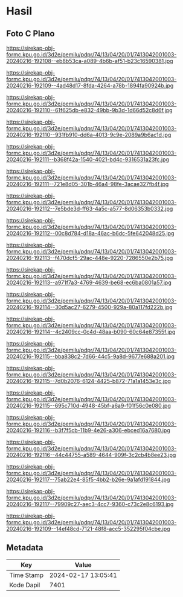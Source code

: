 # Hasil

## Foto C Plano

https://sirekap-obj-formc.kpu.go.id/3d2e/pemilu/pdpr/74/13/04/20/01/7413042001003-20240216-192108--eb8b53ca-a089-4b6b-af51-b23c16590381.jpg

https://sirekap-obj-formc.kpu.go.id/3d2e/pemilu/pdpr/74/13/04/20/01/7413042001003-20240216-192109--4ad48d17-8fda-4264-a78b-1894fa90924b.jpg

https://sirekap-obj-formc.kpu.go.id/3d2e/pemilu/pdpr/74/13/04/20/01/7413042001003-20240216-192110--61f625db-e832-49bb-9b3d-1d66d52c8d6f.jpg

https://sirekap-obj-formc.kpu.go.id/3d2e/pemilu/pdpr/74/13/04/20/01/7413042001003-20240216-192110--931fb910-dd6a-4013-9c9e-2089a9b6ac1d.jpg

https://sirekap-obj-formc.kpu.go.id/3d2e/pemilu/pdpr/74/13/04/20/01/7413042001003-20240216-192111--b368f42a-1540-4021-bd4c-9316531a23fc.jpg

https://sirekap-obj-formc.kpu.go.id/3d2e/pemilu/pdpr/74/13/04/20/01/7413042001003-20240216-192111--721e8d05-301b-46a4-98fe-3acae327fb4f.jpg

https://sirekap-obj-formc.kpu.go.id/3d2e/pemilu/pdpr/74/13/04/20/01/7413042001003-20240216-192112--7e5bde3d-ff63-4a5c-a577-8d06353b0332.jpg

https://sirekap-obj-formc.kpu.go.id/3d2e/pemilu/pdpr/74/13/04/20/01/7413042001003-20240216-192112--00c8d784-d18a-46ac-b6dc-5fe642048d25.jpg

https://sirekap-obj-formc.kpu.go.id/3d2e/pemilu/pdpr/74/13/04/20/01/7413042001003-20240216-192113--f470dcf5-29ac-448e-9220-7286550e2b75.jpg

https://sirekap-obj-formc.kpu.go.id/3d2e/pemilu/pdpr/74/13/04/20/01/7413042001003-20240216-192113--a971f7a3-4769-4639-be68-ec6ba0801a57.jpg

https://sirekap-obj-formc.kpu.go.id/3d2e/pemilu/pdpr/74/13/04/20/01/7413042001003-20240216-192114--30d5ac27-6279-4500-929a-80a117fd222b.jpg

https://sirekap-obj-formc.kpu.go.id/3d2e/pemilu/pdpr/74/13/04/20/01/7413042001003-20240216-192114--4c2409cc-0c4d-48aa-b090-60c64e87355f.jpg

https://sirekap-obj-formc.kpu.go.id/3d2e/pemilu/pdpr/74/13/04/20/01/7413042001003-20240216-192115--bba838c2-7d66-44c5-9a8d-9677e688a201.jpg

https://sirekap-obj-formc.kpu.go.id/3d2e/pemilu/pdpr/74/13/04/20/01/7413042001003-20240216-192115--7d0b2076-6124-4425-b872-71a1a1453e3c.jpg

https://sirekap-obj-formc.kpu.go.id/3d2e/pemilu/pdpr/74/13/04/20/01/7413042001003-20240216-192115--695c710d-4948-45bf-a6a9-f01f56c0e080.jpg

https://sirekap-obj-formc.kpu.go.id/3d2e/pemilu/pdpr/74/13/04/20/01/7413042001003-20240216-192116--b3f7f5cb-11b9-4e26-a306-ebced16a7680.jpg

https://sirekap-obj-formc.kpu.go.id/3d2e/pemilu/pdpr/74/13/04/20/01/7413042001003-20240216-192116--44c44755-a589-4644-909f-3c2cb4b8ee23.jpg

https://sirekap-obj-formc.kpu.go.id/3d2e/pemilu/pdpr/74/13/04/20/01/7413042001003-20240216-192117--75ab22e4-85f5-4bb2-b26e-9a1afd191844.jpg

https://sirekap-obj-formc.kpu.go.id/3d2e/pemilu/pdpr/74/13/04/20/01/7413042001003-20240216-192117--79909c27-aec3-4cc7-9360-c73c2e8c6193.jpg

https://sirekap-obj-formc.kpu.go.id/3d2e/pemilu/pdpr/74/13/04/20/01/7413042001003-20240216-192109--14ef48cd-7121-48f8-acc5-352295f04cbe.jpg


## Metadata

| Key        | Value               |
| ---------- | ------------------- |
| Time Stamp | 2024-02-17 13:05:41 |
| Kode Dapil | 7401                |



